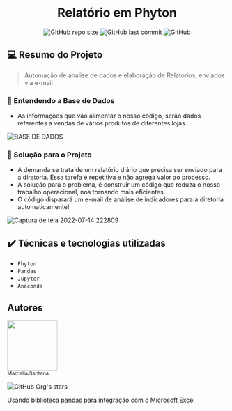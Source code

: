<h1 align="center"> Relatório em Phyton </h1>
<p align="center">
<img alt="GitHub repo size" src="https://img.shields.io/github/repo-size/marcellasan/relatorio-python-automa-o?style=for-the-badge">
<img alt="GitHub last commit" src="https://img.shields.io/github/last-commit/marcellasan/relatorio-python-automa-o?style=for-the-badge">
<img alt="GitHub" src="https://img.shields.io/github/license/marcellasan/relatorio-python-automa-o?logo=ssss&style=for-the-badge">
</p>

## 💻 Resumo do Projeto

> Automação de ánalise de dados e elaboração de Relatorios, enviados via e-mail

### 🏦 Entendendo a Base de Dados 
   - As informações que vão alimentar o nosso código, serão dados referentes a vendas de vários produtos de diferentes lojas.


![BASE DE DADOS](https://user-images.githubusercontent.com/102002212/179127319-d94a9e2e-073b-4bc0-bc37-5ef03905502f.png)


### 🎯 Solução para o Projeto 
   - A demanda se trata de um relatório diário que precisa ser enviado para a diretoria. Essa tarefa é repetitiva e não agrega valor ao processo.
   - A solução para o problema, é construir um código que reduza o nosso trabalho operacional, nos tornando mais eficientes.
   - O código disparará um e-mail de análise de indicadores para a diretoria automaticamente!
   
   
![Captura de tela 2022-07-14 222809](https://user-images.githubusercontent.com/102002212/179128465-eb8b08b9-e166-4613-8071-d756058e1d01.png)



## ✔️ Técnicas e tecnologias utilizadas
- `Phyton`
- `Pandas`
- `Jupyter`
- `Anaconda`


## Autores
[<img src="https://avatars.githubusercontent.com/u/102002212?s=96&v=4" width=115><br><sub>Marcella Santana</sub>](https://github.com/marcellasan) 

![GitHub Org's stars](https://img.shields.io/github/stars/marcellasan?style=social)


Usando biblioteca pandas para integração com o Microsoft Excel
